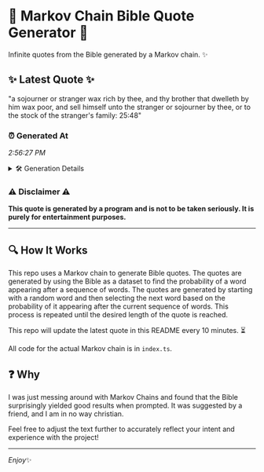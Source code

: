 # 📖 Markov Chain Bible Quote Generator 📖

Infinite quotes from the Bible generated by a Markov chain. ✨

## ✨ Latest Quote ✨
"a sojourner or stranger wax rich by thee, and thy brother that dwelleth by him wax poor, and sell himself unto the stranger or sojourner by thee, or to the stock of the stranger's family: 25:48"

### ⏰ Generated At
*2:56:27 PM*

<details>
    <summary>🛠️ Generation Details</summary>
    <p>
        <strong>🌱 Seed:</strong> a<br>
        <strong>🔄 Iterations:</strong> 35<br>
        <strong>📜 Context History:</strong><br>[ a ]: sojourner<br>[ a, sojourner ]: or<br>[ a, sojourner, or ]: stranger<br>[ a, sojourner, or, stranger ]: wax<br>[ a, sojourner, or, stranger, wax ]: rich<br>[ a, sojourner, or, stranger, wax, rich ]: by<br>[ sojourner, or, stranger, wax, rich, by ]: thee,<br>[ or, stranger, wax, rich, by, thee, ]: and<br>[ stranger, wax, rich, by, thee,, and ]: thy<br>[ wax, rich, by, thee,, and, thy ]: brother<br>[ rich, by, thee,, and, thy, brother ]: that<br>[ by, thee,, and, thy, brother, that ]: dwelleth<br>[ thee,, and, thy, brother, that, dwelleth ]: by<br>[ and, thy, brother, that, dwelleth, by ]: him<br>[ thy, brother, that, dwelleth, by, him ]: wax<br>[ brother, that, dwelleth, by, him, wax ]: poor,<br>[ that, dwelleth, by, him, wax, poor, ]: and<br>[ dwelleth, by, him, wax, poor,, and ]: sell<br>[ by, him, wax, poor,, and, sell ]: himself<br>[ him, wax, poor,, and, sell, himself ]: unto<br>[ wax, poor,, and, sell, himself, unto ]: the<br>[ poor,, and, sell, himself, unto, the ]: stranger<br>[ and, sell, himself, unto, the, stranger ]: or<br>[ sell, himself, unto, the, stranger, or ]: sojourner<br>[ himself, unto, the, stranger, or, sojourner ]: by<br>[ unto, the, stranger, or, sojourner, by ]: thee,<br>[ the, stranger, or, sojourner, by, thee, ]: or<br>[ stranger, or, sojourner, by, thee,, or ]: to<br>[ or, sojourner, by, thee,, or, to ]: the<br>[ sojourner, by, thee,, or, to, the ]: stock<br>[ by, thee,, or, to, the, stock ]: of<br>[ thee,, or, to, the, stock, of ]: the<br>[ or, to, the, stock, of, the ]: stranger's<br>[ to, the, stock, of, the, stranger's ]: family:<br>[ the, stock, of, the, stranger's, family: ]: 25:48<br>
    </p>
</details>

### ⚠️ Disclaimer ⚠️
**This quote is generated by a program and is not to be taken seriously. It is purely for entertainment purposes.**

---

## 🔍 How It Works

This repo uses a Markov chain to generate Bible quotes. The quotes are generated by using the Bible as a dataset to find the probability of a word appearing after a sequence of words. The quotes are generated by starting with a random word and then selecting the next word based on the probability of it appearing after the current sequence of words. This process is repeated until the desired length of the quote is reached.

This repo will update the latest quote in this README every 10 minutes. ⏳

All code for the actual Markov chain is in `index.ts`.

## ❓ Why

I was just messing around with Markov Chains and found that the Bible surprisingly yielded good results when prompted. 
It was suggested by a friend, and I am in no way christian.

Feel free to adjust the text further to accurately reflect your intent and experience with the project!

---

*Enjoy*✨
